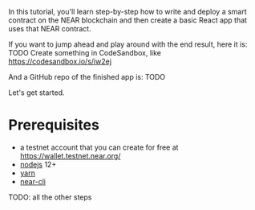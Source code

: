 In this tutorial, you'll learn step-by-step how to write and deploy a smart contract on the NEAR blockchain and then create a basic React app that uses that NEAR contract.

If you want to jump ahead and play around with the end result, here it is: TODO Create something in CodeSandbox, like https://codesandbox.io/s/iw2ej

And a GitHub repo of the finished app is: TODO

Let's get started.

# Prerequisites

- a testnet account that you can create for free at https://wallet.testnet.near.org/
- [nodejs](https://nodejs.org/en/download/) 12+
- [yarn](https://yarnpkg.com/)
- [near-cli](https://github.com/near/near-cli)

TODO: all the other steps